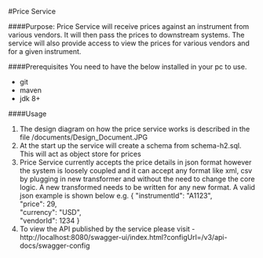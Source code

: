 #Price Service

####Purpose:
Price Service will receive prices against an instrument from various vendors. It will then pass the prices to downstream systems.
The service will also provide access to view the prices for various vendors and for a given instrument.

####Prerequisites
You need to have the below installed in your pc to use.
* git
* maven
* jdk 8+

####Usage
1. The design diagram on how the price service works is described in the file /documents/Design_Document.JPG
2. At the start up the service will create a schema from schema-h2.sql. This will act as object store for prices
3. Price Service currently accepts the price details in json format however the system is loosely coupled and it can accept any format like xml, csv by plugging in new transformer and without the need to change the core logic. A new transformed needs to be written for any new format. A valid json example is shown below e.g. 
    {
         "instrumentId": "A1123",     
         "price": 29,     
         "currency": "USD",     
         "vendorId": 1234
     }
4. To view the API published by the service please visit - http://localhost:8080/swagger-ui/index.html?configUrl=/v3/api-docs/swagger-config
   
       
